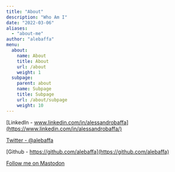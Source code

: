 ```yaml
---
title: "About"
description: "Who Am I"
date: "2022-03-06"
aliases:
  - "about-me"
author: "alebaffa"
menu:
  about:
    name: About
    title: About
    url: /about
    weight: 1
  subpage:
    parent: about
    name: Subpage
    title: Subpage
    url: /about/subpage
    weight: 10
---
```


[LinkedIn - www.linkedin.com/in/alessandrobaffa](https://www.linkedin.com/in/alessandrobaffa/)

[Twitter  - @alebaffa](https://twitter.com/alebaffa)

[Github   - https://github.com/alebaffa](https://github.com/alebaffa)

<a rel="me" href="https://fosstodon.org/@alebaffa">Follow me on Mastodon</a>
